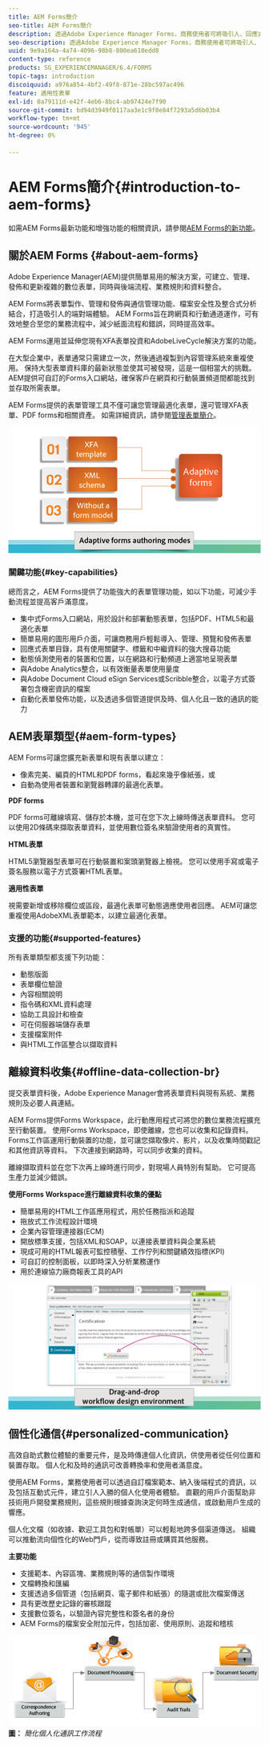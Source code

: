 ```yaml
---
title: AEM Forms簡介
seo-title: AEM Forms簡介
description: 透過Adobe Experience Manager Forms，商務使用者可將吸引人、回應式和最適化的表單整合至網頁和行動網站，簡化數位註冊程式，並提高客戶轉換率。
seo-description: 透過Adobe Experience Manager Forms，商務使用者可將吸引人、回應式和最適化的表單整合至網頁和行動網站，簡化數位註冊程式，並提高客戶轉換率。
uuid: 9e9a164a-4a74-4096-98b8-800ea610edd8
content-type: reference
products: SG_EXPERIENCEMANAGER/6.4/FORMS
topic-tags: introduction
discoiquuid: a976a854-4bf2-49f8-871e-28bc597ac496
feature: 適用性表單
exl-id: 0a79111d-e42f-4eb6-8bc4-ab97424e7f90
source-git-commit: bd94d3949f0117aa3e1c9f0e84f7293a5d6b03b4
workflow-type: tm+mt
source-wordcount: '945'
ht-degree: 0%

---
```


# AEM Forms簡介{#introduction-to-aem-forms}

如需AEM Forms最新功能和增強功能的相關資訊，請參閱[AEM Forms的新功能](/help/forms/using/whats-new.md)。

## 關於AEM Forms {#about-aem-forms}

Adobe Experience Manager(AEM)提供簡單易用的解決方案，可建立、管理、發佈和更新複雜的數位表單，同時與後端流程、業務規則和資料整合。

AEM Forms將表單製作、管理和發佈與通信管理功能、檔案安全性及整合式分析結合，打造吸引人的端對端體驗。 AEM Forms旨在跨網頁和行動通道運作，可有效地整合至您的業務流程中，減少紙面流程和錯誤，同時提高效率。

AEM Forms運用並延伸您現有XFA表單投資和AdobeLiveCycle解決方案的功能。

在大型企業中，表單通常只需建立一次，然後通過複製到內容管理系統來重複使用。 保持大型表單資料庫的最新狀態並使其可被發現，這是一個相當大的挑戰。 AEM提供可自訂的Forms入口網站，確保客戶在網頁和行動裝置頻道間都能找到並存取所需表單。

AEM Forms提供的表單管理工具不僅可讓您管理最適化表單，還可管理XFA表單、PDF forms和相關資產。 如需詳細資訊，請參閱[管理表單簡介](/help/forms/using/introduction-managing-forms.md)。

![](do-not-localize/4th-draft.gif)

### 關鍵功能{#key-capabilities}

總而言之，AEM Forms提供了功能強大的表單管理功能，如以下功能，可減少手動流程並提高客戶滿意度。

* 集中式Forms入口網站，用於設計和部署動態表單，包括PDF、HTML5和最適化表單
* 簡單易用的圖形用戶介面，可讓商務用戶輕鬆導入、管理、預覽和發佈表單
* 回應式表單目錄，具有使用關鍵字、標籤和中繼資料的強大搜尋功能
* 動態偵測使用者的裝置和位置，以在網路和行動頻道上適當地呈現表單
* 與Adobe Analytics整合，以有效衡量表單使用量度
* 與Adobe Document Cloud eSign Services或Scribble整合，以電子方式簽署包含機密資訊的檔案
* 自動化表單發佈功能，以及透過多個管道提供及時、個人化且一致的通訊的能力

## AEM表單類型{#aem-form-types}

AEM Forms可讓您擴充新表單和現有表單以建立：

* 像素完美、編頁的HTML和PDF forms，看起來幾乎像紙張，或
* 自動為使用者裝置和瀏覽器轉譯的最適化表單。

**PDF forms**

PDF forms可離線填寫、儲存於本機，並可在您下次上線時傳送表單資料。 您可以使用2D條碼來擷取表單資料，並使用數位簽名來驗證使用者的真實性。

**HTML表單**

HTML5瀏覽器型表單可在行動裝置和案頭瀏覽器上檢視。 您可以使用手寫或電子簽名服務以電子方式簽署HTML表單。

**適用性表單**

視需要新增或移除欄位或區段，最適化表單可動態適應使用者回應。 AEM可讓您重複使用AdobeXML表單範本，以建立最適化表單。

### 支援的功能{#supported-features}

所有表單類型都支援下列功能：

* 動態版面
* 表單欄位驗證
* 內容相關說明
* 指令碼和XML資料處理
* 協助工具設計和檢查
* 可在伺服器端儲存表單
* 支援檔案附件
* 與HTML工作區整合以擷取資料

## 離線資料收集{#offline-data-collection-br}

提交表單資料後，Adobe Experience Manager會將表單資料與現有系統、業務規則及必要人員連結。

AEM Forms提供Forms Workspace，此行動應用程式可將您的數位業務流程擴充至行動裝置。 使用Forms Workspace，即使離線，您也可以收集和記錄資料。 Forms工作區運用行動裝置的功能，並可讓您擷取像片、影片，以及收集時間戳記和其他資訊等資料。 下次連接到網路時，可以同步收集的資料。

離線擷取資料並在您下次再上線時進行同步，對現場人員特別有幫助。 它可提高生產力並減少錯誤。

**使用Forms Workspace進行離線資料收集的優點**

* 簡單易用的HTML工作區應用程式，用於任務指派和追蹤
* 拖放式工作流程設計環境
* 企業內容管理連接器(ECM)
* 開放標準支援，包括XML和SOAP，以連接表單資料與企業系統
* 現成可用的HTML報表可監控積壓、工作佇列和關鍵績效指標(KPI)
* 可自訂的控制面板，以即時深入分析業務運作
* 用於連線協力廠商報表工具的API

![](do-not-localize/3rd-draft.gif)

## 個性化通信{#personalized-communication}

高效自助式數位體驗的重要元件，是及時傳達個人化資訊，供使用者從任何位置和裝置存取。 個人化和及時的通訊可改善轉換率和使用者滿意度。

使用AEM Forms，業務使用者可以透過自訂檔案範本、納入後端程式的資訊，以及包括互動式元件，建立引人入勝的個人化使用者體驗。 直觀的用戶介面幫助非技術用戶開發業務規則，這些規則根據查詢決定何時生成通信，或啟動用戶生成的響應。

個人化文檔（如收據、歡迎工具包和對帳單）可以輕鬆地跨多個渠道傳送。 組織可以推動流向個性化的Web門戶，從而導致註冊或購買其他服務。

**主要功能**

* 支援範本、內容區塊、業務規則等的通信製作環境
* 文檔轉換和匯編
* 支援透過多個管道（包括網頁、電子郵件和紙張）的隨選或批次檔案傳送
* 具有更改歷史記錄的審核跟蹤
* 支援數位簽名，以驗證內容完整性和簽名者的身份
* AEM Forms的檔案安全附加元件，包括加密、使用原則、追蹤和稽核

![](do-not-localize/layout-02.png)
**圖：** *簡化個人化通訊工作流程*
